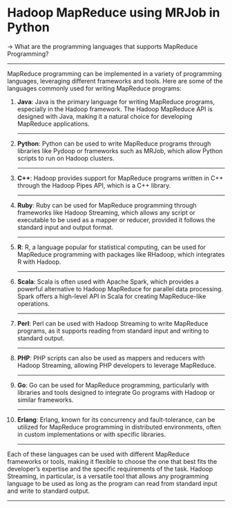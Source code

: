 # Hadoop MapReduce using MRJob in Python 
-> What are the programming languages that supports MapReduce Programming? <hr>
MapReduce programming can be implemented in a variety of programming languages, leveraging different frameworks and tools. Here are some of the languages commonly used for writing MapReduce programs:

1. **Java**: Java is the primary language for writing MapReduce programs, especially in the Hadoop framework. The Hadoop MapReduce API is designed with Java, making it a natural choice for developing MapReduce applications.<hr>

2. **Python**: Python can be used to write MapReduce programs through libraries like Pydoop or frameworks such as MRJob, which allow Python scripts to run on Hadoop clusters.<hr>

3. **C++**: Hadoop provides support for MapReduce programs written in C++ through the Hadoop Pipes API, which is a C++ library.<hr>

4. **Ruby**: Ruby can be used for MapReduce programming through frameworks like Hadoop Streaming, which allows any script or executable to be used as a mapper or reducer, provided it follows the standard input and output format.<hr>

5. **R**: R, a language popular for statistical computing, can be used for MapReduce programming with packages like RHadoop, which integrates R with Hadoop.<hr>

6. **Scala**: Scala is often used with Apache Spark, which provides a powerful alternative to Hadoop MapReduce for parallel data processing. Spark offers a high-level API in Scala for creating MapReduce-like operations.<hr>

7. **Perl**: Perl can be used with Hadoop Streaming to write MapReduce programs, as it supports reading from standard input and writing to standard output.<hr>

8. **PHP**: PHP scripts can also be used as mappers and reducers with Hadoop Streaming, allowing PHP developers to leverage MapReduce.<hr>

9. **Go**: Go can be used for MapReduce programming, particularly with libraries and tools designed to integrate Go programs with Hadoop or similar frameworks.<hr>

10. **Erlang**: Erlang, known for its concurrency and fault-tolerance, can be utilized for MapReduce programming in distributed environments, often in custom implementations or with specific libraries.<hr>

Each of these languages can be used with different MapReduce frameworks or tools, making it flexible to choose the one that best fits the developer’s expertise and the specific requirements of the task. Hadoop Streaming, in particular, is a versatile tool that allows any programming language to be used as long as the program can read from standard input and write to standard output.<hr>
